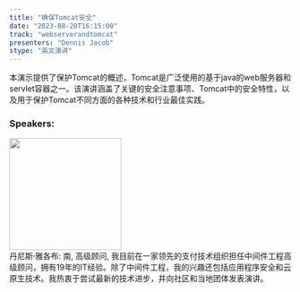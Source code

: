 ```yaml
---
title: "确保Tomcat安全"
date: "2023-08-20T16:15:00" 
track: "webserverandtomcat"
presenters: "Dennis Jacob"
stype: "英文演讲"
---
```

本演示提供了保护Tomcat的概述，Tomcat是广泛使用的基于java的web服务器和servlet容器之一。该演讲涵盖了关键的安全注意事项、Tomcat中的安全特性，以及用于保护Tomcat不同方面的各种技术和行业最佳实践。
 ### Speakers: 
 <img src="https://img.bagevent.com/resource/20230607/1733465760.jpg" width="200" /><br>丹尼斯·雅各布: 南, 高级顾问, 我目前在一家领先的支付技术组织担任中间件工程高级顾问，拥有19年的IT经验。除了中间件工程，我的兴趣还包括应用程序安全和云原生技术。我热衷于尝试最新的技术进步，并向社区和当地团体发表演讲。
 <br><br>